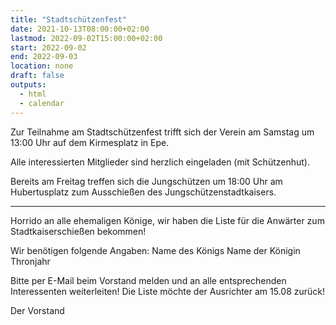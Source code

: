 ```yaml
---
title: "Stadtschützenfest"
date: 2021-10-13T08:00:00+02:00
lastmod: 2022-09-02T15:00:00+02:00
start: 2022-09-02
end: 2022-09-03
location: none
draft: false
outputs:
  - html
  - calendar
---
```


Zur Teilnahme am Stadtschützenfest trifft sich der Verein 
am Samstag um 13:00 Uhr auf dem Kirmesplatz in Epe.  

Alle interessierten Mitglieder sind herzlich eingeladen (mit Schützenhut).

Bereits am Freitag treffen sich die Jungschützen um 18:00 Uhr am Hubertusplatz zum
Ausschießen des Jungschützenstadtkaisers.

-----

Horrido an alle ehemaligen Könige,
wir haben die Liste für die Anwärter zum Stadtkaiserschießen bekommen!

Wir benötigen folgende Angaben:
Name des Königs
Name der Königin
Thronjahr

Bitte per E-Mail beim Vorstand melden und an alle entsprechenden Interessenten weiterleiten!
Die Liste möchte der Ausrichter am 15.08 zurück!

Der Vorstand
